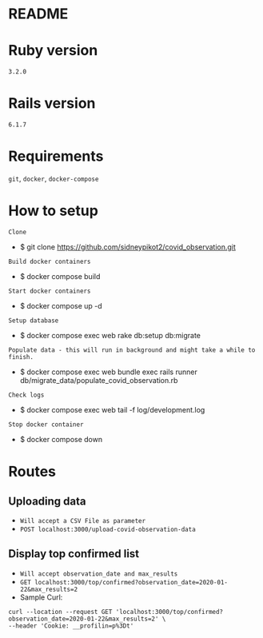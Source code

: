 # README

# Ruby version
  `3.2.0`
# Rails version
  `6.1.7`
# Requirements
  `git`, `docker`, `docker-compose`
# How to setup

  `Clone`

  * $ git clone https://github.com/sidneypikot2/covid_observation.git

  `Build docker containers`

  * $ docker compose build

  `Start docker containers`

  * $ docker compose up -d

  `Setup database`

  * $ docker compose exec web rake db:setup db:migrate

  `Populate data - this will run in background and might take a while to finish.`

  * $ docker compose exec web bundle exec rails runner db/migrate_data/populate_covid_observation.rb

  `Check logs`

  * $ docker compose exec web tail -f log/development.log

  `Stop docker container`

  * $ docker compose down

# Routes
  ## Uploading data
  * `Will accept a CSV File as parameter`
  * `POST localhost:3000/upload-covid-observation-data`
  ## Display top confirmed list
  * `Will accept observation_date and max_results`
  * `GET localhost:3000/top/confirmed?observation_date=2020-01-22&max_results=2`
  * Sample Curl:
  ```
  curl --location --request GET 'localhost:3000/top/confirmed?observation_date=2020-01-22&max_results=2' \
  --header 'Cookie: __profilin=p%3Dt'
  ```